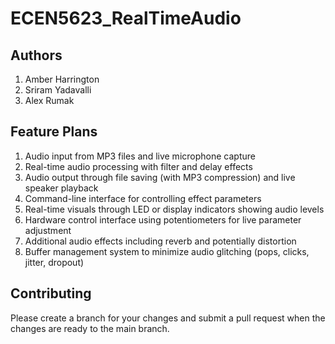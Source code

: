 # ECEN5623_RealTimeAudio

## Authors

1. Amber Harrington
2. Sriram Yadavalli
3. Alex Rumak

## Feature Plans

1. Audio input from MP3 files and live microphone capture
2. Real-time audio processing with filter and delay effects
3. Audio output through file saving (with MP3 compression) and live   
    speaker playback
4. Command-line interface for controlling effect parameters
5. Real-time visuals through LED or display indicators showing audio levels
6. Hardware control interface using potentiometers for live parameter 
  adjustment
7. Additional audio effects including reverb and potentially distortion
8. Buffer management system to minimize audio glitching (pops, clicks, 
  jitter, dropout)

## Contributing

Please create a branch for your changes and submit a pull request when
the changes are ready to the main branch.